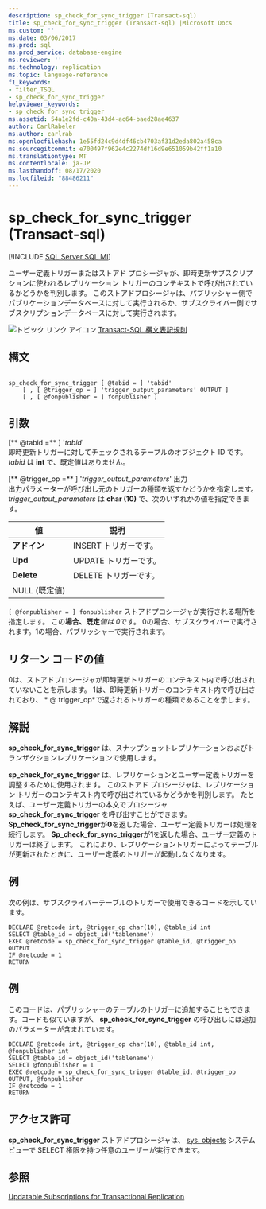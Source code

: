 ```yaml
---
description: sp_check_for_sync_trigger (Transact-sql)
title: sp_check_for_sync_trigger (Transact-sql) |Microsoft Docs
ms.custom: ''
ms.date: 03/06/2017
ms.prod: sql
ms.prod_service: database-engine
ms.reviewer: ''
ms.technology: replication
ms.topic: language-reference
f1_keywords:
- filter_TSQL
- sp_check_for_sync_trigger
helpviewer_keywords:
- sp_check_for_sync_trigger
ms.assetid: 54a1e2fd-c40a-43d4-ac64-baed28ae4637
author: CarlRabeler
ms.author: carlrab
ms.openlocfilehash: 1e55fd24c9d4df46cb4703af31d2eda802a458ca
ms.sourcegitcommit: e700497f962e4c2274df16d9e651059b42ff1a10
ms.translationtype: MT
ms.contentlocale: ja-JP
ms.lasthandoff: 08/17/2020
ms.locfileid: "88486211"
---
```

# <a name="sp_check_for_sync_trigger-transact-sql"></a>sp_check_for_sync_trigger (Transact-sql)
[!INCLUDE [SQL Server SQL MI](../../includes/applies-to-version/sql-asdbmi.md)]

  ユーザー定義トリガーまたはストアド プロシージャが、即時更新サブスクリプションに使われるレプリケーション トリガーのコンテキストで呼び出されているかどうかを判別します。 このストアドプロシージャは、パブリッシャー側でパブリケーションデータベースに対して実行されるか、サブスクライバー側でサブスクリプションデータベースに対して実行されます。  
  
 ![トピック リンク アイコン](../../database-engine/configure-windows/media/topic-link.gif "トピック リンク アイコン") [Transact-SQL 構文表記規則](../../t-sql/language-elements/transact-sql-syntax-conventions-transact-sql.md)  
  
## <a name="syntax"></a>構文  
  
```  
  
sp_check_for_sync_trigger [ @tabid = ] 'tabid'   
    [ , [ @trigger_op = ] 'trigger_output_parameters' OUTPUT ]  
    [ , [ @fonpublisher = ] fonpublisher ]  
```  
  
## <a name="arguments"></a>引数  
 [** @tabid =** ] '*tabid*'  
 即時更新トリガーに対してチェックされるテーブルのオブジェクト ID です。 *tabid* は **int** で、既定値はありません。  
  
 [** @trigger_op =** ] '*trigger_output_parameters*' 出力  
 出力パラメーターが呼び出し元のトリガーの種類を返すかどうかを指定します。 *trigger_output_parameters* は **char (10)** で、次のいずれかの値を指定できます。  
  
|値|説明|  
|-----------|-----------------|  
|**アドイン**|INSERT トリガーです。|  
|**Upd**|UPDATE トリガーです。|  
|**Delete**|DELETE トリガーです。|  
|NULL (既定値)||  
  
`[ @fonpublisher = ] fonpublisher` ストアドプロシージャが実行される場所を指定します。 この**場合、既定***値は 0*です。 0の場合、サブスクライバーで実行されます。1の場合、パブリッシャーで実行されます。  
  
## <a name="return-code-values"></a>リターン コードの値  
 0は、ストアドプロシージャが即時更新トリガーのコンテキスト内で呼び出されていないことを示します。 1は、即時更新トリガーのコンテキスト内で呼び出されており、 * \@ trigger_op*で返されるトリガーの種類であることを示します。  
  
## <a name="remarks"></a>解説  
 **sp_check_for_sync_trigger** は、スナップショットレプリケーションおよびトランザクションレプリケーションで使用します。  
  
 **sp_check_for_sync_trigger** は、レプリケーションとユーザー定義トリガーを調整するために使用されます。 このストアド プロシージャは、レプリケーション トリガーのコンテキスト内で呼び出されているかどうかを判別します。 たとえば、ユーザー定義トリガーの本文でプロシージャ **sp_check_for_sync_trigger** を呼び出すことができます。 **Sp_check_for_sync_trigger**が**0**を返した場合、ユーザー定義トリガーは処理を続行します。 **Sp_check_for_sync_trigger**が**1**を返した場合、ユーザー定義のトリガーは終了します。 これにより、レプリケーショントリガーによってテーブルが更新されたときに、ユーザー定義のトリガーが起動しなくなります。  
  
## <a name="example"></a>例  
 次の例は、サブスクライバーテーブルのトリガーで使用できるコードを示しています。  
  
```  
DECLARE @retcode int, @trigger_op char(10), @table_id int  
SELECT @table_id = object_id('tablename')  
EXEC @retcode = sp_check_for_sync_trigger @table_id, @trigger_op OUTPUT  
IF @retcode = 1  
RETURN  
```  
  
## <a name="example"></a>例  
 このコードは、パブリッシャーのテーブルのトリガーに追加することもできます。コードも似ていますが、 **sp_check_for_sync_trigger** の呼び出しには追加のパラメーターが含まれています。  
  
```  
DECLARE @retcode int, @trigger_op char(10), @table_id int, @fonpublisher int  
SELECT @table_id = object_id('tablename')  
SELECT @fonpublisher = 1  
EXEC @retcode = sp_check_for_sync_trigger @table_id, @trigger_op OUTPUT, @fonpublisher  
IF @retcode = 1  
RETURN  
```  
  
## <a name="permissions"></a>アクセス許可  
 **sp_check_for_sync_trigger** ストアドプロシージャは、 [sys. objects](../../relational-databases/system-catalog-views/sys-objects-transact-sql.md) システムビューで SELECT 権限を持つ任意のユーザーが実行できます。  
  
## <a name="see-also"></a>参照  
 [Updatable Subscriptions for Transactional Replication](../../relational-databases/replication/transactional/updatable-subscriptions-for-transactional-replication.md)  
  
  
